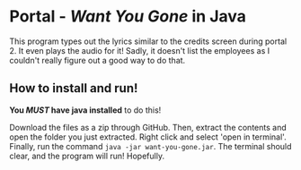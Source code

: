 # Portal - *Want You Gone* in Java
This program types out the lyrics similar to the credits screen during portal 2. It even plays the audio for it! Sadly, it doesn't list the employees as I couldn't really figure out a good way to do that.
## How to install and run!
**You *MUST* have java installed** to do this!  
  
Download the files as a zip through GitHub. Then, extract the contents and open the folder you just extracted. Right click and select 'open in terminal'. Finally, run the command `java -jar want-you-gone.jar`. The terminal should clear, and the program will run! Hopefully.
